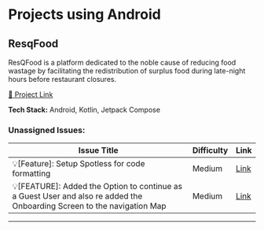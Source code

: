 # Projects using Android

## ResqFood
ResQFood is a platform dedicated to the noble cause of reducing food wastage by facilitating the redistribution of surplus food during late-night hours before restaurant closures.

[🔗 Project Link](https://github.com/sourabhkumar47/ResQFood)

**Tech Stack:** Android, Kotlin, Jetpack Compose

### Unassigned Issues:
| Issue Title | Difficulty | Link |
|-------------|------------|------|
| 💡[Feature]: Setup Spotless for code formatting  | Medium | [Link](https://github.com/sourabhkumar47/ResQFood/issues/114) |
| 💡[FEATURE]: Added the Option to continue as a Guest User and also re added the Onboarding Screen to the navigation Map | Medium | [Link](https://github.com/sourabhkumar47/ResQFood/issues/97) |

---

